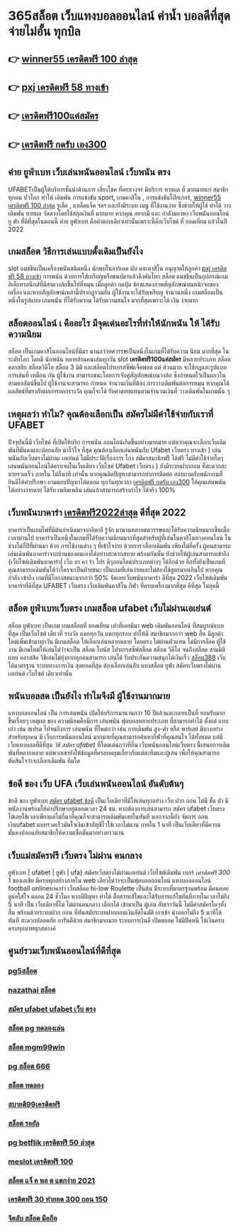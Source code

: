 # 365สล็อต เว็บแทงบอลออนไลน์  ค่าน้ำ บอลดีที่สุด  จ่ายไม่อั้น ทุกบิล

## 👉 [winner55 เครดิตฟรี 100 ล่าสุด](https://www.ufaeat.com/ทางเข้ายูฟ่าเบท-ufabet/)
## 👉 [pxj เครดิตฟรี 58 ทางเข้า](https://www.ufaeat.com/ufabet-master-login/)
## 👉 [เครดิตฟรี100แค่สมัคร](https://www.ufaeat.com/regis-ufabet-master-free/)
## 👉 [เครดิตฟรี กดรับ เอง300](https://www.ufaeat.com/)

## ค่าย ยูฟ่าเบท  เว็บเล่นพนันออนไลน์  เว็บพนัน ตรง   

UFABETเป็นผู้ให้บริการชั้นนำด้านการ เสี่ยงโชค ที่ครบวงจร มีบริการ ทายผล ที่ มากมายแก่ สมาชิกทุกคน ทั่วโลก  ทำให้ เดิมพัน การแข่งขัน sport, เกมคาสิโน , การแข่งขันโป๊กเกอร์, [winner55 เครดิตฟรี 100 ล่าสุด](https://www.ufaeat.com/ufabet-master-login/) รูเล็ต , แบล็คแจ็ค  ฯลฯ และยังมีระบบ เมนู ที่ใช้งานง่าย ซึ่งช่วยให้ผู้ใช้  ทำได้ วางเดิมพัน ทายผล วัดดวงโดยใช้สกุลเงินที่ มากมาย  หากคุณ  อยากมี และ กำลังมองหา   เว็บพนันออนไลน์ ยู ฟ่า ที่ดีที่สุดในตอนนี้ ค่าย  ยูฟ่าเบท  คือคำตอบเดียวเท่านั้นเพราะนี้คือเว็บไชต์ ที่  ยอดเยี่ยม แล้วในปี 2022

##  เกมสล็อต วิธีการเล่นแบบดั้งเดิมเป็นยังไง

 slot แมชชีนเป็นเครื่องพนันชนิดหนึ่ง มักพบในอาร์เคด ผับ และคาสิโน อนุญาตให้ลูกค้า  [pxj เครดิตฟรี 58 ทางเข้า](https://www.ufaeat.com/regis-ufabet-master-free/)  การพนัน ด้วยการใส่เหรียญหรือธนบัตรแล้วดึงคันโยก สล็อต แมชชีนเป็นอุปกรณ์เกมอิเล็กทรอนิกส์ที่มีสามวงล้อขึ้นไปที่หมุน เมื่อลูกค้า กดปุ่ม ช่องแสดงภาพสัญลักษณ์บนหน้าจอของเครื่อง และหากสัญลักษณ์เหล่านี้ปรากฏรวมกัน  ผู้ใช้งานจะได้รับเหรียญ จำนวนหนึ่ง  เกมสล็อตเป็นหนึ่งในรูปแบบ เกมพนัน ที่ได้รับความ  ได้รับความสนใจ มากที่สุดเพราะได้ เงิน ง่ายมาก


##  สล็อตออนไลน์ เ คืออะไร มีจุดเด่นอะไรที่ทำให้นักพนัน ให้ ได้รับความนิยม 

สล็อต เป็นเกมคาสิโนออนไลน์ที่มีมา นานกว่าทศวรรษเป็นหนึ่งในเกมที่ได้รับความ นิยม มากที่สุด ในระดับโลก โดยมี นักพนัน หลายล้านคนเล่นทุกวัน  slot **เครดิตฟรี100แค่สมัคร** มีหลายประเภท  สล็อตคลาสสิก สล็อตวิดีโอ สล็อต 3 มิติ และสล็อตโปรเกรสซีฟแจ็คพอต แต่ ส่วนมาก จะใช้กฎและรูปแบบการเล่นที่ เหมือน กัน  ผู้ใช้งาน สามารถชนะโดยการจับคู่สัญลักษณ์บนวงล้อ ซึ่งกำหนดไว้เป็นแถวในสามคอลัมน์ขึ้นไป  ผู้ใช้งานจะสามารถ กำหนด จำนวนเงินที่ต้อง การวางเดิมพันต่อการหมุน หากคุณได้ผลลัพธ์ที่ตรงกับผลการออกรางวัล คุณก็จะได้ รับค่าตอบแทนตามจำนวนเงินที่ วางเดิมพันในเกมนั้น ๆ


## เหตุผลว่า ทำไม? คุณต้องเลือกเป็น สมัครไม่มีค่าใช้จ่ายกับเราที่ UFABET

ปัจจุบันนี้มี เว็บไซค์ ที่เปิดให้บริก การพนัน ออนไลน์เกิดขึ้นอย่างมากมาย  แต่หากคุณจะเลือกเว็บเดิมพันที่มั่นคงและปลอดภัย น่าไว้ใจ  ที่สุด คุณต้องเลือกเล่นพนันกับ  Ufabet เว็บตรง ทางเข้า   } เล่นพนันกับเว็บตรงไม่ผ่านเ เอเย่นต์  ไม่มีประวัติเรื่องการ โกง สมัครสมาชิกฟรี ได้ฟรี ไม่มีค่าใช้จ่ายใดๆ เล่นพนันออนไลน์ได้ครบจบในเว็บเดียว เว็บไซค์  Ufabet เว็บตรง  } ยังมีระบบฝากถอน ที่สะดวกสะบายรวดเร็ว ภายใน  ไม่กี่นาที  เท่านั้น หากคุณติดปัญหาสามารถทำการติดต่อ สอบถามกับพนักงานที่ยินดีให้คำปรึกษา ถามตอบปัญหาได้ตลอด  ทุกวันทุกเวลา [เครดิตฟรี กดรับ เอง300](https://www.ufaeat.com/credit-free-50/) ให้คุณเล่นพนันได้อย่างง่ายดาย ได้รับ เพลิดเพลิน เล่นแล้วสามารถสร้างกำไร ได้จริง 100% 


## เว็บพนันบาคาร่า [เครดิตฟรี2022ล่าสุด](https://www.ufaeat.com/) ดีที่สุด 2022 

บาคาร่าเป็นเกมไพ่ที่มีต้นกำเนิดมาจากอิตาลี  รู้จัก มานานหลายศตวรรษและได้รับความนิยมมากขึ้นเมื่อเวลาผ่านไป บาคาร่าเป็นหนึ่งในเกมที่ได้รับความนิยมมากที่สุดสำหรับผู้ที่เล่นในคาสิโนทางออนไลน์ ในช่วงไม่กี่ปีที่ผ่านมา ด้วย    การใช้งานต่าง ๆ  ที่เข้าใจง่าย ด้วยการ  เลือกเดิมพัน  เพียงไม่กี่ครั้ง ผู้คนสามารถเล่นเดิมพันบาคาร่าจากบ้านของตนเองได้อย่างสะดวกสบาย  พร้อมกันนั้น ยังช่วยให้ผู้เล่นสามารถเข้าถึง {เว็บไซต์เดิมพันบาคาร่า| เว็บ บา คา ร่า โปร ดีๆออนไลน์ประเภทต่างๆ ได้อีกด้วย อีกทั้งยังเป็นเกมที่คุณสามารถเดิมพันได้ว่าใครจะเป็นฝ่ายชนะ เป็นเกมที่เล่นง่ายและไม่ต้องใช้สูตรมากเกินไป หากคุณกำลัง  เข้าถึง เกมที่มีโอกาสชนะมากกว่า 50%  จัดเลยเว็บพนันบาคาร่า ดีที่สุด 2022  เว็บไซต์เดิมพันบาคาร่าที่ดีที่สุด UFABET เว็บตรง เว็บเดิมพันคาสิโน กีฬา ที่ครบเครื่องมากที่สุด ดีที่สุด ในยุคนี้

## สล็อต   ยูฟ่าเบทเว็บตรง  เกมสล็อต ufabet เว็บไม่ผ่านเอเย่นต์

สล็อต   ยูฟ่าเบท  เป็นเกม เกมสล็อตที่ ยอดเยี่ยม เท่าที่เคยมีมา  web  เดิมพันออนไลน์  ที่สมบูรณ์แบบที่สุด เป็นเว็บไซต์ เดียวที่ รางวัล แตกทุกวัน แตกทุกรอบ ทำให้มี สมาชิกมากกว่า web อื่น มีลูกค้า ใหม่เพิ่มเข้ามาทุกวัน มีเกมสล็อต ให้เลือกเล่นหลากหลาย  โดยตรง  ไม่ผ่านตัวแทน ไม่มีการล็อค  ผู้ใช้งาน  มีเกมใหม่ให้เล่นไม่ว่าจะเป็น สล็อต   โบนัส โปรเกรสซีฟสล็อต  สล็อต วีดีโอ จนถึงสล็อต สามมิติแบบ คลาสสิค วิธีเล่นไม่ยุ่งยากทุกคนสามารถ เล่นได้ รับประกันความสนุกได้เงินเร็ว [สล็อต388](https://www.ufaeat.com/register/)  เว็บ ได้มาตรฐาน ระบบทางการเงิน สุดยอดที่สุด ต้องเลือกเล่นกับ  แทงสล็อต  ยูฟ่า  สมัครเว็บตรงไม่ผ่านเอเย่นต์   เว็บไซต์  เดียวเท่านั้น


##  พนันบอลสด  เป็นยังไง  ทำไมจึงมี ผู้ใช้งานมากมาย 

 แทงบอลออนไลน์ เป็น การเล่นพนัน เปิดให้บริการมานานกว่า 10 ปีแล้วและกลายเป็นที่ ยอมรับมากขึ้นเรื่อยๆ เหตุผล ของ ความนิยมคือมีการ เล่นพนัน ฟุตบอลหลายประเภท ที่สามารถทำได้ ตั้งแต่ แบบเก่า เช่น สเปรด ไปจนถึงการ เล่นพนัน ที่ใหม่กว่า เช่น การเดิมพัน สูง-ต่ำ หรือ พาร์เลย์  มีบางอย่างสำหรับทุกคน มี เว็บการพนันออนไลน์ มากมายที่คุณสามารถค้นหากีฬาที่คุณสนใจ ได้ทั้งหมด แต่มี เว็บแทงบอลที่ดีที่สุด *วิธี สมัคร ufabet* ที่โดดเด่นกว่าที่อื่น เว็บพนันออนไลน์เว็บตรง นี้เสนอการเดิมพันที่หลากหลาย แต่พวกเขายังให้ข้อมูลที่ครอบคลุมเกี่ยวกับแต่ละทีมและผู้เล่น เพื่อให้คุณสามารถตัดสินใจว่าจะเลือกเดิมพัน ทีมใด

## ข้อดี ของ เว็บ UFA  เว็บเล่นพนันออนไลน์ อันดับต้นๆ 

ข้อดี ของ ยูฟ่าเบท [สมัคร ufabet ข้อดี](https://www.ufaeat.com/ทางเข้ายูฟ่าเบท-ufabet/) เป็นเว็บเดียวที่มีให้เล่นทุกอย่าง  เว็บ ฝาก ถอน ไม่มี ขั้น ต่ํา  มีพนักงานพร้อมให้คำปรึกษาอยู่ตลอดเวลา 24 ชม. หากต้องการเล่นสามารถ  สมัคร ufabet เว็บตรง  ได้เลยใช้เวลาเพียงแค่ไม่กี่นาทีคุณก็จะสามารถเดิมพันเลยในทันที นอกจากนี้ยัง จัดการ ถอนเงินufabet  แบบรวดเร็วมันใจเงินเข้าบัญชีไวใช้เวลาไม่นาน ภายใน 1 นาที เป็นเว็บเดียวที่มีความมั่นคงปลอดภัยสมาชิกให้ความเชื่อมั่นมาอย่างยาวนาน


##  เว็บแม่สมัครฟรี เว็บตรง ไม่ผ่าน คนกลาง 

ยูฟ่าเบท | ufabet | ยูฟ่า | ufa} สมัครเว็บตรงไม่ผ่านเอเย่นต์    เว็บไซต์เดิมพัน  เบอร์ *เครดิตฟรี 300* 1 ของเอเชีย มีครบทุกอย่างภายใน web เดียวไม่ว่าจะเป็นฟุตบอลออนไลน์ แทงบอลออนไลน์ football onlineบาคาร่า   เว็บสล็อต   hi-low    Roulette   เป็นต้น มีระบบที่มาตรฐานพร้อม มีคนคอยดูแลใส่ใจ ตลอด 24 ชั่วโมง  หากมีปัญหา ทำได้  สื่อสารแก้ไขและได้รับการแก้ไขทันทีภายในเวลาไม่ถึง 5 นาที เป็น เว็บเดียวที่ไม่ ไม่ผ่านคนกลาง   เลือกได้ เข้ามาเป็น ผู้เล่น กับเราวันนี้ ไม่มีค่าสมัครใดๆทั้งสิ้น พร้อมด้วยระบบฝาก  ถอน ที่ทันสมัยระบบฝากถอนเงินอัตโนมัติ   เอาเข้า  นำออกไม่ถึง 5 นาทีได้ทันที สะดวกปลอดภัย การันตีด้วย สมาชิกมากมาย  ระบบการเงินดี เปิดตลอด ไม่มีปิดหนี ได้เงินครบครบทุกบาททุกสตางค์


## ศูนย์รวมเว็บพนันออนไลน์ที่ดีที่สุด

### [pg5สล็อต](https://atom.io/themes/ทางเข้า%20UFAEAT%20เว็บตรง%20UFABET%20สล็อตxo69%20008%20สล็อต%20ฟรีเครดิต%20100%)
### [nazathai สล็อต](https://atom.io/themes/ทางเข้า%20UFAEAT%20เว็บตรง%20UFABET%20super%20slot%20เครดิตฟรี%20008%20สล็อต%20ฟรีเครดิต%20100%)
### [สมัคร ufabet ufabet เว็บ ตรง](https://atom.io/themes/ทางเข้า%20UFAEAT%20เว็บตรง%20UFABET%20สมัครufabet%20auto%20008%20สล็อต%20ฟรีเครดิต%20100%)
### [สล็อต pg ทดลองเล่น](https://atom.io/themes/ทางเข้า%20UFAEAT%20เว็บตรง%20UFABET%20สล็อต%20imi689%20008%20สล็อต%20ฟรีเครดิต%20100%)
### [สล็อต mgm99win](https://atom.io/themes/ทางเข้า%20UFAEAT%20เว็บตรง%20UFABET%20เครดิตฟรี50ไม่ต้องฝากไม่ต้องแชร์ล่าสุด%20008%20สล็อต%20ฟรีเครดิต%20100%)
### [pg สล็อต 666](https://atom.io/themes/ทางเข้า%20UFAEAT%20เว็บตรง%20UFABET%20888%20สล็อต%20008%20สล็อต%20ฟรีเครดิต%20100%)
### [สล็อต ทดลอง](https://atom.io/themes/ทางเข้า%20UFAEAT%20เว็บตรง%20UFABET%20สล็อต%20pg%20เว็บตรง%20008%20สล็อต%20ฟรีเครดิต%20100%)
### [สบายดี99เครดิตฟรี](https://atom.io/themes/ทางเข้า%20UFAEAT%20เว็บตรง%20UFABET%20superslot%20เครดิตฟรี%2050%20ไม่ต้องแชร์%20ล่าสุด%20008%20สล็อต%20ฟรีเครดิต%20100%)
### [สล็อต รอยัล](https://atom.io/themes/ทางเข้า%20UFAEAT%20เว็บตรง%20UFABET%20เครดิตฟรี50%20mega168%20008%20สล็อต%20ฟรีเครดิต%20100%)
### [pg betflik เครดิตฟรี 50 ล่าสุด](https://atom.io/themes/ทางเข้า%20UFAEAT%20เว็บตรง%20UFABET%20ufa369%20สล็อต%20008%20สล็อต%20ฟรีเครดิต%20100%)
### [meslot เครดิตฟรี 100](https://atom.io/themes/ทางเข้า%20UFAEAT%20เว็บตรง%20UFABET%20918kiss%20เครดิตฟรี%2050ล่าสุด%20008%20สล็อต%20ฟรีเครดิต%20100%)
### [สล็อต แจ็ ค พอ ต แตกง่าย 2021](https://atom.io/themes/ทางเข้า%20UFAEAT%20เว็บตรง%20UFABET%20true%20wallet%20สล็อต%20ฝาก%2010%20รับ%20100%20วอ%20เลท%20008%20สล็อต%20ฟรีเครดิต%20100%)
### [เครดิตฟรี 30 ทำยอด 300 ถอน 150](https://atom.io/themes/ทางเข้า%20UFAEAT%20เว็บตรง%20UFABET%20888%20mediaเครดิตฟรี50%20008%20สล็อต%20ฟรีเครดิต%20100%)
### [จีคลับ สล็อต มือถือ](https://atom.io/themes/ทางเข้า%20UFAEAT%20เว็บตรง%20UFABET%20super%20bonus888%20เครดิตฟรี%20008%20สล็อต%20ฟรีเครดิต%20100%)